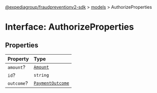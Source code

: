 [@expediagroup/fraudpreventionv2-sdk](../../index.md) > [models](../index.md) > AuthorizeProperties

# Interface: AuthorizeProperties

## Properties

| Property   | Type                                                   |
| :--------- | :----------------------------------------------------- |
| `amount`?  | [`Amount`](../classes/class.Amount.md)                 |
| `id`?      | `string`                                               |
| `outcome`? | [`PaymentOutcome`](../classes/class.PaymentOutcome.md) |
